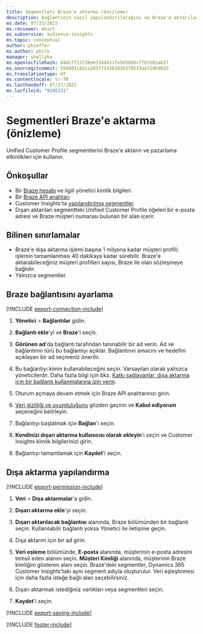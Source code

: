 ```yaml
---
title: Segmentleri Braze'e aktarma (önizleme)
description: Bağlantının nasıl yapılandırılacağını ve Braze'e aktarılacağını öğrenin.
ms.date: 07/25/2022
ms.reviewer: mhart
ms.subservice: audience-insights
ms.topic: conceptual
author: pkieffer
ms.author: philk
manager: shellyha
ms.openlocfilehash: 84dc7f13f30e0334d431fe5b5866c7f87e82ab27
ms.sourcegitcommit: 594081c82ca385f7143b3416378533aaf2d6d0d3
ms.translationtype: HT
ms.contentlocale: tr-TR
ms.lasthandoff: 07/27/2022
ms.locfileid: "9195131"
---
```

# <a name="export-segments-to-braze-preview"></a>Segmentleri Braze'e aktarma (önizleme)

Unified Customer Profile segmentlerini Braze'e aktarın ve pazarlama etkinlikleri için kullanın.

## <a name="prerequisites"></a>Önkoşullar

- Bir [Braze hesabı](https://www.braze.com/) ve ilgili yönetici kimlik bilgileri.
- Bir [Braze API anahtarı](https://www.braze.com/docs/api/basics/)
- Customer Insights'ta [yapılandırılmış segmentler](segments.md).
- Dışarı aktarılan segmentteki Unified Customer Profile öğeleri bir e-posta adresi ve Braze müşteri numarası bulunan bir alan içerir.

## <a name="known-limitations"></a>Bilinen sınırlamalar

- Braze'e dışa aktarma işlemi başına 1 milyona kadar müşteri profili; işlemin tamamlanması 40 dakikaya kadar sürebilir. Braze'e aktarabileceğiniz müşteri profilleri sayısı, Braze ile olan sözleşmeye bağlıdır.
- Yalnızca segmentler.

## <a name="set-up-connection-to-braze"></a>Braze bağlantısını ayarlama

[!INCLUDE [export-connection-include](includes/export-connection-admn.md)]

1. **Yönetici** > **Bağlantılar** gidin.

1. **Bağlantı ekle**'yi ve **Braze**'i seçin.

1. **Görünen ad**'da bağlantı tarafından tanınabilir bir ad verin. Ad ve bağlantının türü bu bağlantıyı açıklar. Bağlantının amacını ve hedefini açıklayan bir ad seçmeniz önerilir.

1. Bu bağlantıyı kimin kullanabileceğini seçin. Varsayılan olarak yalnızca yöneticilerdir. Daha fazla bilgi için bkz. [Katkı sağlayanlar, dışa aktarma için bir bağlantı kullanmalarına izin verin](connections.md#allow-contributors-to-use-a-connection-for-exports).

1. Oturum açmaya devam etmek için Braze API anahtarınızı girin.

1. [Veri gizliliği ve uyumluluğunu](connections.md#data-privacy-and-compliance) gözden geçirin ve **Kabul ediyorum** seçeneğini belirleyin.

1. Bağlantıyı başlatmak için **Bağlan**'ı seçin.

1. **Kendinizi dışarı aktarma kullanıcısı olarak ekleyin**'i seçin ve Customer Insights kimlik bilgilerinizi girin.

1. Bağlantıyı tamamlamak için **Kaydet**'i seçin.

## <a name="configure-an-export"></a>Dışa aktarma yapılandırma

[!INCLUDE [export-permission-include](includes/export-permission.md)]

1. **Veri** > **Dışa aktarmalar**'a gidin.

1. **Dışarı aktarma ekle**'yi seçin.

1. **Dışarı aktarılacak bağlantısı** alanında, Braze bölümünden bir bağlantı seçin. Kullanılabilir bağlantı yoksa Yönetici ile iletişime geçin.

1. Dışa aktarım için bir ad girin.

1. **Veri eşleme** bölümünde, **E-posta** alanında, müşterinin e-posta adresini temsil eden alanını seçin. **Müşteri Kimliği** alanında, müşterinin Braze kimliğini gösteren alanı seçin. Braze'deki segmentler, Dynamics 365 Customer Insights'taki aynı segment adıyla oluşturulur. Veri eşleştirmesi için daha fazla isteğe bağlı alan seçebilirsiniz.

1. Dışarı aktarmak istediğiniz varlıkları veya segmentleri seçin.

1. **Kaydet**'i seçin.

[!INCLUDE [export-saving-include](includes/export-saving.md)]

[!INCLUDE [footer-include](includes/footer-banner.md)]
